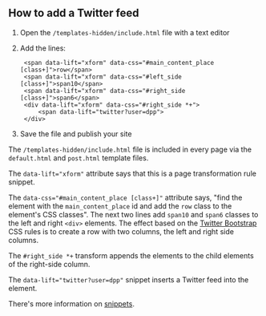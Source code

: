 ## How to add a Twitter feed

1. Open the `/templates-hidden/include.html` file with a text editor
2. Add the lines:   

        <span data-lift="xform" data-css="#main_content_place [class+]">row</span>
        <span data-lift="xform" data-css="#left_side [class+]">span10</span>
        <span data-lift="xform" data-css="#right_side [class+]">span6</span>
        <div data-lift="xform" data-css="#right_side *+">
        	<span data-lift="twitter?user=dpp">
        </div>

1. Save the file and publish your site

The  `/templates-hidden/include.html` file is included in every page via the
`default.html` and `post.html` template files.

The `data-lift="xform"` attribute says that this is a page transformation rule snippet.

The `data-css="#main_content_place [class+]"` attribute says, "find the element with
the `main_content_place` id and
add the `row` class to the element's CSS classes".  The next two lines add
`span10` and `span6` classes to the left and right `<div>` elements.  The
effect based on the [Twitter Bootstrap](http://twitter.github.com/bootstrap/)
CSS rules is to create a row with two columns, the left and right side columns.

The `#right_side *+` transform appends the elements to the child elements of
the right-side column.

The `data-lift="twitter?user=dpp"` snippet inserts a Twitter feed into
the element.

There's more information on [snippets](/snippets).